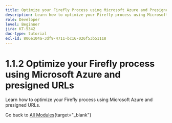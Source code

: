 ```yaml
---
title: Optimize your Firefly Process using Microsoft Azure and Presigned URLs
description: Learn how to optimize your Firefly process using Microsoft Azure and presigned URLs
role: Developer
level: Beginner
jira: KT-5342
doc-type: tutorial
exl-id: 806e104a-3df9-4711-bc16-026f53b51118
---
```

# 1.1.2 Optimize your Firefly process using Microsoft Azure and presigned URLs

Learn how to optimize your Firefly process using Microsoft Azure and presigned URLs.

Go back to [All Modules](./../../../overview.md){target="_blank"}